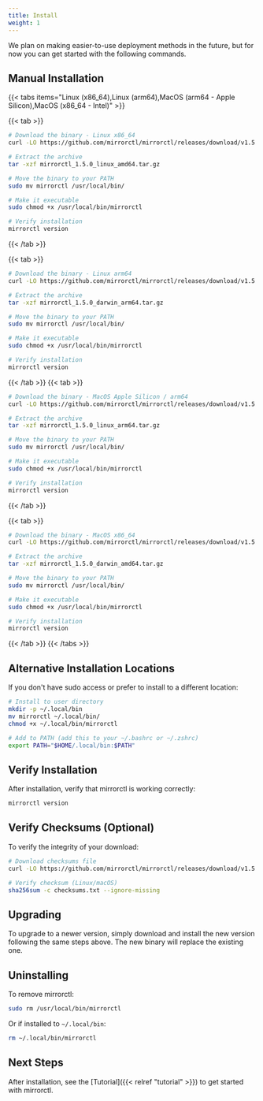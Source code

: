 ```yaml
---
title: Install
weight: 1
---
```


We plan on making easier-to-use deployment methods in the future, but for now you can get started
with the following commands.

## Manual Installation

{{< tabs items="Linux (x86_64),Linux (arm64),MacOS (arm64 - Apple Silicon),MacOS (x86_64 - Intel)" >}}

{{< tab >}}

```bash
# Download the binary - Linux x86_64
curl -LO https://github.com/mirrorctl/mirrorctl/releases/download/v1.5.0/mirrorctl_1.5.0_linux_amd64.tar.gz

# Extract the archive
tar -xzf mirrorctl_1.5.0_linux_amd64.tar.gz

# Move the binary to your PATH
sudo mv mirrorctl /usr/local/bin/

# Make it executable
sudo chmod +x /usr/local/bin/mirrorctl

# Verify installation
mirrorctl version
```

{{< /tab >}}

{{< tab >}}

```bash
# Download the binary - Linux arm64
curl -LO https://github.com/mirrorctl/mirrorctl/releases/download/v1.5.0/mirrorctl_1.5.0_darwin_arm64.tar.gz

# Extract the archive
tar -xzf mirrorctl_1.5.0_darwin_arm64.tar.gz

# Move the binary to your PATH
sudo mv mirrorctl /usr/local/bin/

# Make it executable
sudo chmod +x /usr/local/bin/mirrorctl

# Verify installation
mirrorctl version
```

{{< /tab >}}
{{< tab >}}
```bash
# Download the binary - MacOS Apple Silicon / arm64
curl -LO https://github.com/mirrorctl/mirrorctl/releases/download/v1.5.0/mirrorctl_1.5.0_linux_arm64.tar.gz

# Extract the archive
tar -xzf mirrorctl_1.5.0_linux_arm64.tar.gz

# Move the binary to your PATH
sudo mv mirrorctl /usr/local/bin/

# Make it executable
sudo chmod +x /usr/local/bin/mirrorctl

# Verify installation
mirrorctl version
```
{{< /tab >}}

{{< tab >}}

```bash
# Download the binary - MacOS x86_64
curl -LO https://github.com/mirrorctl/mirrorctl/releases/download/v1.5.0/mirrorctl_1.5.0_darwin_amd64.tar.gz

# Extract the archive
tar -xzf mirrorctl_1.5.0_darwin_amd64.tar.gz

# Move the binary to your PATH
sudo mv mirrorctl /usr/local/bin/

# Make it executable
sudo chmod +x /usr/local/bin/mirrorctl

# Verify installation
mirrorctl version
```

{{< /tab >}}
{{< /tabs >}}

## Alternative Installation Locations

If you don't have sudo access or prefer to install to a different location:

```bash
# Install to user directory
mkdir -p ~/.local/bin
mv mirrorctl ~/.local/bin/
chmod +x ~/.local/bin/mirrorctl

# Add to PATH (add this to your ~/.bashrc or ~/.zshrc)
export PATH="$HOME/.local/bin:$PATH"
```

## Verify Installation

After installation, verify that mirrorctl is working correctly:

```bash
mirrorctl version
```

## Verify Checksums (Optional)

To verify the integrity of your download:

```bash
# Download checksums file
curl -LO https://github.com/mirrorctl/mirrorctl/releases/download/v1.5.0/checksums.txt

# Verify checksum (Linux/macOS)
sha256sum -c checksums.txt --ignore-missing
```

## Upgrading

To upgrade to a newer version, simply download and install the new version following the same steps above. The new binary will replace the existing one.

## Uninstalling

To remove mirrorctl:

```bash
sudo rm /usr/local/bin/mirrorctl
```

Or if installed to `~/.local/bin`:

```bash
rm ~/.local/bin/mirrorctl
```

## Next Steps

After installation, see the [Tutorial]({{< relref "tutorial" >}}) to get started with mirrorctl.
